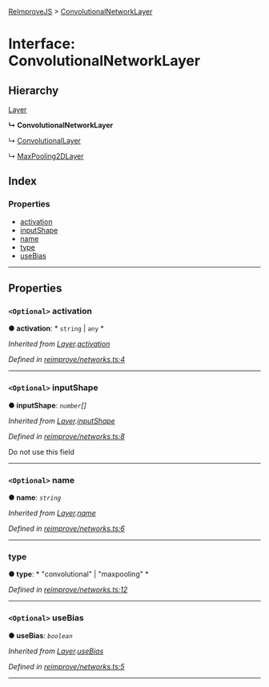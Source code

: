 [ReImproveJS](../README.md) > [ConvolutionalNetworkLayer](../interfaces/convolutionalnetworklayer.md)

# Interface: ConvolutionalNetworkLayer

## Hierarchy

 [Layer](layer.md)

**↳ ConvolutionalNetworkLayer**

↳  [ConvolutionalLayer](convolutionallayer.md)

↳  [MaxPooling2DLayer](maxpooling2dlayer.md)

## Index

### Properties

* [activation](convolutionalnetworklayer.md#activation)
* [inputShape](convolutionalnetworklayer.md#inputshape)
* [name](convolutionalnetworklayer.md#name)
* [type](convolutionalnetworklayer.md#type)
* [useBias](convolutionalnetworklayer.md#usebias)

---

## Properties

<a id="activation"></a>

### `<Optional>` activation

**● activation**: * `string` &#124; `any`
*

*Inherited from [Layer](layer.md).[activation](layer.md#activation)*

*Defined in [reimprove/networks.ts:4](https://github.com/Pravez/FurnishJS/blob/b206a93/src/reimprove/networks.ts#L4)*

___
<a id="inputshape"></a>

### `<Optional>` inputShape

**● inputShape**: *`number`[]*

*Inherited from [Layer](layer.md).[inputShape](layer.md#inputshape)*

*Defined in [reimprove/networks.ts:8](https://github.com/Pravez/FurnishJS/blob/b206a93/src/reimprove/networks.ts#L8)*

Do not use this field

___
<a id="name"></a>

### `<Optional>` name

**● name**: *`string`*

*Inherited from [Layer](layer.md).[name](layer.md#name)*

*Defined in [reimprove/networks.ts:6](https://github.com/Pravez/FurnishJS/blob/b206a93/src/reimprove/networks.ts#L6)*

___
<a id="type"></a>

###  type

**● type**: * "convolutional" &#124; "maxpooling"
*

*Defined in [reimprove/networks.ts:12](https://github.com/Pravez/FurnishJS/blob/b206a93/src/reimprove/networks.ts#L12)*

___
<a id="usebias"></a>

### `<Optional>` useBias

**● useBias**: *`boolean`*

*Inherited from [Layer](layer.md).[useBias](layer.md#usebias)*

*Defined in [reimprove/networks.ts:5](https://github.com/Pravez/FurnishJS/blob/b206a93/src/reimprove/networks.ts#L5)*

___

